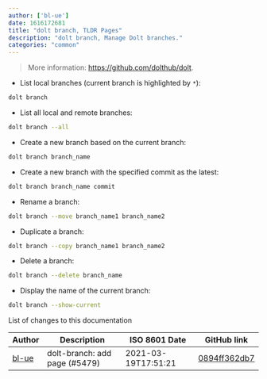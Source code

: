 ```yaml
---
author: ['bl-ue']
date: 1616172681
title: "dolt branch, TLDR Pages"
description: "dolt branch, Manage Dolt branches."
categories: "common"
---
```

> More information: <https://github.com/dolthub/dolt>.

- List local branches (current branch is highlighted by `*`):

```bash
dolt branch
```

- List all local and remote branches:

```bash
dolt branch --all
```

- Create a new branch based on the current branch:

```bash
dolt branch branch_name
```

- Create a new branch with the specified commit as the latest:

```bash
dolt branch branch_name commit
```

- Rename a branch:

```bash
dolt branch --move branch_name1 branch_name2
```

- Duplicate a branch:

```bash
dolt branch --copy branch_name1 branch_name2
```

- Delete a branch:

```bash
dolt branch --delete branch_name
```

- Display the name of the current branch:

```bash
dolt branch --show-current
```
List of changes to this documentation


Author | Description | ISO 8601 Date | GitHub link
------|-----|-----|-----
[bl-ue](mailto:54780737+bl-ue@users.noreply.github.com) | dolt-branch: add page (#5479) | 2021-03-19T17:51:21 | [0894ff362db7](https://github.com/tldr-pages/tldr/commit/0894ff362db76bc552e533e573a3de7942290370)

